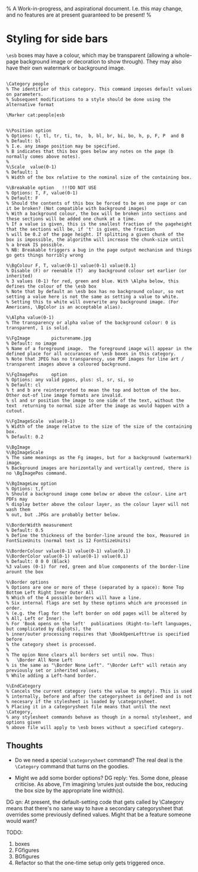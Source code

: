 % A Work-in-progress, and aspirational document. I.e. this may change, and no features are at present guaranteed to be present!
% 
# Styling for side bars

```\esb```  boxes may have a colour, which may be transparent (allowing a
whole-page background image or decoration to show through). They may also have
their own watermark or background image.

```

\Category people
% The identifier of this category. This command imposes default values on parameters.
% Subsequent modifications to a style should be done using the alternative format

\Marker cat:people|esb


%\Position option
% Options: t, tl, tr, ti, to,  b, bl, br, bi, bo, h, p, F, P  and B
% Default: bl
% I.e. any image position may be specified. 
% B indicates that this box goes below any notes on the page (b normally comes above notes).
% 
%\Scale  value(0-1)
% Default: 1
% Width of the box relative to the nominal size of the containing box.

%\Breakable option   !!!DO NOT USE
% Options: T, F, value(0-1)
% Default: F
% Should the contents of this box be forced to be on one page or can it be broken? (Not compatible with background images)
% With a background colour, the box will be broken into sections and these sections will be added one chunk at a time.
% If a value is given, this is the smallest fraction of the pageheight that the sections will be, if 't' is given, the fraction 
% will be 0.2 of the page height. If splitting a given chunk of the box is impossible, the algorithm will increase the chunk-size until 
% a break IS possible. 
% NB: Breakable triggers a bug in the page output mechanism and things go gets things horribly wrong

%\BgColour F, T, value(0-1) value(0-1) value(0.1)
% Disable (F) or reenable (T)  any background colour set earlier (or inherited) 
% 3 values (0-1) for red, green and blue. With \Alpha below, this defines the colour of the \esb box
% Note that by default an \esb box has no background colour, so not setting a value here is not the same as setting a value to white. 
% Setting this to white will overwrite any background image. (For Americans, \BgColor is an acceptable alias).

%\Alpha value(0-1)
% The transparency or alpha value of the background colour: 0 is transparent, 1 is solid.

%\FgImage        picturename.jpg
% Default: no image
% Name of a foreground image.  The foreground image will appear in the defined place for all occurances of \esb boxes in this category.
% Note that JPEG has no transparency, use PDF images for line art / transparent images above a coloured background.

%\FgImagePos     option
% Options: any valid pgpos, plus: sl, sr, si, so
% Default: cl
% t and b are reinterpreted to mean the top and bottom of the box. Other out-of line image formats are invalid.  
% sl and sr position the image to one side of the text, without the text  returning to normal size after the image as would happen with a cutout.

%\FgImageScale  value(0-1)
% Width of the image relatve to the size of the size of the containing box.
% Default: 0.2

%\BgImage      
%\BgImageScale   
% The same meanings as the Fg images, but for a background (watermark) image. 
% Background images are horizontally and vertically centred, there is no \BgImagePos command.

%\BgImageLow option
% Options: t,f
% Should a background image come below or above the colour. Line art PDFs may
% display better above the colour layer, as the colour layer will not wash them
% out, but .JPGs are probably better below.

%\BorderWidth measurement
% Default: 0.5
% Define the thickness of the border-line around the box, Measured in FontSizeUnits (normal text is 12 FontSizeUnits)

%\BorderColour value(0-1) value(0-1) value(0.1)
%\BorderColor value(0-1) value(0-1) value(0.1)
% Default: 0 0 0 (Black)
%3 values (0-1) for red, green and blue components of the border-line arount the box

%\Border options
% Options are one or more of these (separated by a space): None Top Bottom Left Right Inner Outer All
% Which of the 4 possible borders will have a line.
% Six internal flags are set by these options which are processed in order.
% (e.g. the flag for the left border on odd pages will be altered by
% All, Left or Inner).
% For 'Book opens on the left'  publications (Right-to-left languages, but complicated by diglots), the
% inner/outer processing requires that \BookOpenLefttrue is specified before
% the category sheet is processed.
%
% The opion None clears all borders set until now. Thus:
%   \Border All None Left
% is the same as "\Border None Left". "\Border Left" will retain any previously set or inherited values,
% While adding a Left-hand border.

%\EndCategory
% Cancels the current category (sets the value to empty). This is used
% internally, before and after the categorysheet is defined and is not 
% necesary if the stylesheet is loaded by \categorysheet.
% Placing it in a categorysheet file means that until the next \Category,
% any stylesheet commands behave as though in a normal stylesheet, and options given 
% above file will apply to \esb boxes without a specified category.
```

## Thoughts

- Do we need  a special `\categorysheet` command? The real deal is the `\Category` command that turns on the goodies.

- Might we add some border options?
DG reply: Yes. Some done, please criticise. As above, I'm imagining \vrules just outside the box, 
reducing the box size by the appropriate line width(s).

DG qn: At present, the default-setting code that gets called by \Category means
that there's no sane way to have a secondary categorysheet that overrides some
previously defined values. Might that be a feature someone would want?

TODO:
1) boxes
2) FGfigures
3) BGfigures
4) Refactor so that the one-time setup only gets triggered once.
```
